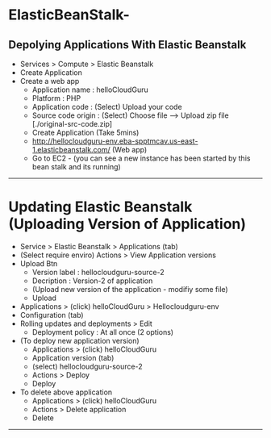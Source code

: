 # ElasticBeanStalk-

## Depolying Applications With Elastic Beanstalk

- Services > Compute > Elastic Beanstalk
- Create Application
- Create a web app
  - Application name : helloCloudGuru
  - Platform : PHP
  - Application code : (Select) Upload your code
  - Source code origin : (Select) Choose file --> Upload zip file [./original-src-code.zip]
  - Create Application (Take 5mins)
  - http://hellocloudguru-env.eba-spptmcav.us-east-1.elasticbeanstalk.com/ (Web app)
  - Go to EC2 - (you can see a new instance has been started by this bean stalk and its running)

---

# Updating Elastic Beanstalk (Uploading Version of Application)

- Service > Elastic Beanstalk > Applications (tab)
- (Select require enviro) Actions > View Application versions
- Upload Btn
  - Version label : hellocloudguru-source-2
  - Decription : Version-2 of application
  - (Upload new version of the application - modifiy some file)
  - Upload
- Applications > (click) helloCloudGuru > Hellocloudguru-env
- Configuration (tab)
- Rolling updates and deployments > Edit
  - Deployment policy : At all once (2 options)
- (To deploy new application version)
  - Applications > (click) helloCloudGuru
  - Application version (tab)
  - (select) hellocloudguru-source-2
  - Actions > Deploy
  - Deploy
- To delete above application
  - Applications > (click) helloCloudGuru
  - Actions > Delete application
  - Delete

---
